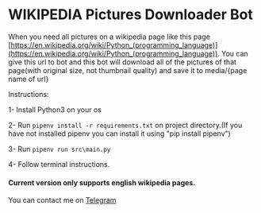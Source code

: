 ﻿# WIKIPEDIA Pictures Downloader Bot

When you need all pictures on a wikipedia page like this page [https://en.wikipedia.org/wiki/Python_(programming_language)](https://en.wikipedia.org/wiki/Python_(programming_language)). You can give this url to bot and this bot will download all of the pictures of that page(with original size, not thumbnail quality) and save it to media/{page name of url}


Instructions:

1- Install Python3 on your os

2- Run `pipenv install -r requirements.txt` on project directory.(If you have not installed pipenv you can install it using "pip install pipenv") 

3- Run `pipenv run src\main.py`

4- Follow terminal instructions.

#### Current version only supports english wikipedia pages.

You can contact me on [Telegram](https://telegram.me/itsmatiyo)
